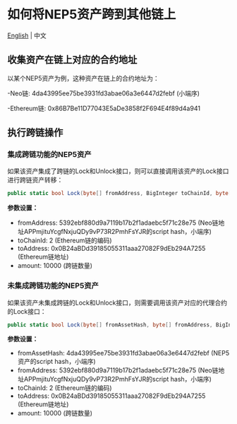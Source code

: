 # 如何将NEP5资产跨到其他链上

[English](How_to_cross_NEP5_asset_en.md) | 中文

## 收集资产在链上对应的合约地址

以某个NEP5资产为例，这种资产在链上的合约地址为：

-Neo链: 4da43995ee75be3931fd3abae06a3e6447d2febf (小端序)

-Ethereum链: 0x86B7Be11D77043E5aDe3858f2F694E4f89d4a941

## 执行跨链操作

### 集成跨链功能的NEP5资产

如果该资产集成了跨链的Lock和Unlock接口，则可以直接调用该资产的Lock接口进行跨链资产转移：

```C#
public static bool Lock(byte[] fromAddress, BigInteger toChainId, byte[] toAddress, BigInteger amount)
```

**参数设置：**  

- fromAddress: 5392ebf880d9a7119b17b2f1adaebc5f71c28e75 (Neo链地址APPmjituYcgfNxjuQDy9vP73R2PmhFsYJR的script hash，小端序)  
- toChainId: 2 (Ethereum链的编码)  
- toAddress: 0x0B24aBDd39185055311aaa27082F9dEb294A7255 (Ethereum链地址)  
- amount: 10000 (跨链数量)

### 未集成跨链功能的NEP5资产

如果该资产未集成跨链的Lock和Unlock接口，则需要调用该资产对应的代理合约的Lock接口：

```C#
public static bool Lock(byte[] fromAssetHash, byte[] fromAddress, BigInteger toChainId, byte[] toAddress, BigInteger amount)
```

**参数设置：**  

- fromAssetHash: 4da43995ee75be3931fd3abae06a3e6447d2febf (NEP5资产的script hash，小端序)  
- fromAddress: 5392ebf880d9a7119b17b2f1adaebc5f71c28e75 (Neo链地址APPmjituYcgfNxjuQDy9vP73R2PmhFsYJR的script hash，小端序)  
- toChainId: 2 (Ethereum链的编码)  
- toAddress: 0x0B24aBDd39185055311aaa27082F9dEb294A7255 (Ethereum链地址)  
- amount: 10000 (跨链数量)
